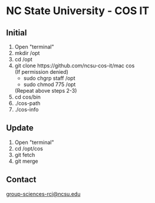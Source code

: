 # NC State University - COS IT
## Initial
<ol>
 <li>Open "terminal"</li>
 <li>mkdir /opt</li>
 <li>cd /opt</li>
 <li>git clone https://github.com/ncsu-cos-it/mac cos<br>
 (If permission denied)<br>
   <ul>
   <li>sudo chgrp staff /opt</li>
   <li>sudo chmod 775 /opt</li>
   </ul>
  (Repeat above steps 2-3)</li>
 <li>cd cos/bin</li>
 <li>./cos-path</li>
 <li>./cos-info</li>
</ol>

## Update 
<ol>
 <li>Open "terminal"</li>
 <li>cd /opt/cos</li>
 <li>git fetch</li>
 <li>git merge</li>
</ol>

## Contact
<a href="mailto:group-sciences-rci@ncsu.edu">group-sciences-rci@ncsu.edu</a><br>

